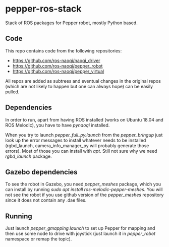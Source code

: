 # pepper-ros-stack
Stack of ROS packages for Pepper robot, mostly Python based.

## Code
This repo contains code from the following repositories:

 - https://github.com/ros-naoqi/naoqi_driver
 - https://github.com/ros-naoqi/pepper_robot
 - https://github.com/ros-naoqi/pepper_virtual

All repos are added as subtrees and eventual changes in the original repos (which are not likely to happen but one can always hope) can be easily pulled.

## Dependencies
In order to run, apart from having ROS installed (works on Ubuntu 18.04 and ROS Melodic), you have to have *pynaoqi* installed. 

When you try to launch *pepper_full_py.launch* from the *pepper_bringup* just look up the error messages to install whatever needs to be installed (rgbd_launch, camera_info_manager_py will probably generate those errors). Most of those you can install with *apt*. Still not sure why we need *rgbd_launch* package.

## Gazebo dependencies
To see the robot in Gazebo, you need *pepper_meshes* package, which you can install by running *sudo apt install ros-melodic-pepper-meshes*. You will not see the robot if you use github version of the *pepper_meshes* repository since it does not contain any .dae files.

## Running 
Just launch *pepper_gmapping.launch* to set up Pepper for mapping and then use some node to drive with joystick (just launch it in *pepper_robot* namespace or remap the topic).
